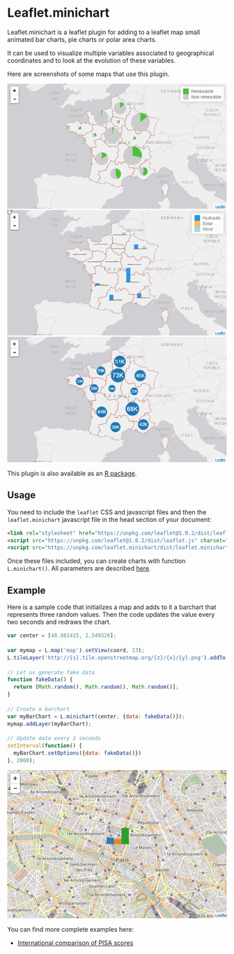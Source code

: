 # Leaflet.minichart

Leaflet.minichart is a leaflet plugin for adding to a leaflet map small animated bar charts, pie charts or polar area charts.

It can be used to visualize multiple variables associated to geographical coordinates and to look at the evolution of these variables.

Here are screenshots of some maps that use this plugin.

![](img/piecharts.png)
![](img/barcharts.png)
![](img/bubblecharts.png)

This plugin is also available as an [R package](https://github.com/rte-antares-rpackage/leaflet.minicharts).

## Usage

You need to include the `leaflet` CSS and javascript files and then the `leaflet.minichart` javascript file in the head section of your document:

``` xml
<link rel="stylesheet" href="https://unpkg.com/leaflet@1.0.2/dist/leaflet.css" media="screen" title="leaflet">
<script src="https://unpkg.com/leaflet@1.0.2/dist/leaflet.js" charset="utf-8"></script>
<script src="https://unpkg.com/leaflet.minichart/dist/leaflet.minichart.min.js" charset="utf-8"></script>
```

Once these files included, you can create charts with function `L.minichart()`. All parameters are described [here](https://rte-antares-rpackage.github.io/leaflet.minichart/-_L.Minichart_.html).

## Example

Here is a sample code that initializes a map and adds to it a barchart that represents three random values. Then the code updates the value every two seconds and redraws the chart.

``` javascript
var center = [48.861415, 2.349326];

var mymap = L.map('map').setView(coord, 13);
L.tileLayer('http://{s}.tile.openstreetmap.org/{z}/{x}/{y}.png').addTo(mymap);

// Let us generate fake data
function fakeData() {
  return [Math.random(), Math.random(), Math.random()];
}

// Create a barchart
var myBarChart = L.minichart(center, {data: fakeData()});
mymap.addLayer(myBarChart);

// Update data every 2 seconds
setInterval(function() {
  myBarChart.setOptions({data: fakeData()})
}, 2000);
```

![Example of a barchart on a map](img/example_barchart.gif)

You can find more complete examples here:
* [International comparison of PISA scores](https://rte-antares-rpackage.github.io/leaflet.minichart/tutorial-PISA%20scores.html)
